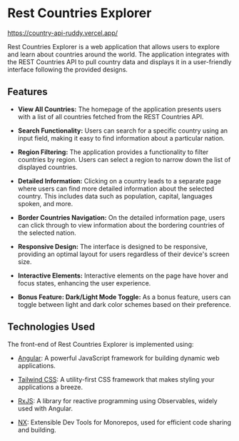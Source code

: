 # Rest Countries Explorer

https://country-api-ruddy.vercel.app/

Rest Countries Explorer is a web application that allows users to explore and learn about countries around the world. The application integrates with the REST Countries API to pull country data and displays it in a user-friendly interface following the provided designs.

## Features

- **View All Countries:** The homepage of the application presents users with a list of all countries fetched from the REST Countries API.

- **Search Functionality:** Users can search for a specific country using an input field, making it easy to find information about a particular nation.

- **Region Filtering:** The application provides a functionality to filter countries by region. Users can select a region to narrow down the list of displayed countries.

- **Detailed Information:** Clicking on a country leads to a separate page where users can find more detailed information about the selected country. This includes data such as population, capital, languages spoken, and more.

- **Border Countries Navigation:** On the detailed information page, users can click through to view information about the bordering countries of the selected nation.

- **Responsive Design:** The interface is designed to be responsive, providing an optimal layout for users regardless of their device's screen size.

- **Interactive Elements:** Interactive elements on the page have hover and focus states, enhancing the user experience.

- **Bonus Feature: Dark/Light Mode Toggle:** As a bonus feature, users can toggle between light and dark color schemes based on their preference.

## Technologies Used

The front-end of Rest Countries Explorer is implemented using:

- [Angular](https://angular.io/): A powerful JavaScript framework for building dynamic web applications.
- [Tailwind CSS](https://tailwindcss.com/): A utility-first CSS framework that makes styling your applications a breeze.

- [RxJS](https://rxjs.dev/): A library for reactive programming using Observables, widely used with Angular.

- [NX](https://nx.dev/): Extensible Dev Tools for Monorepos, used for efficient code sharing and building.
